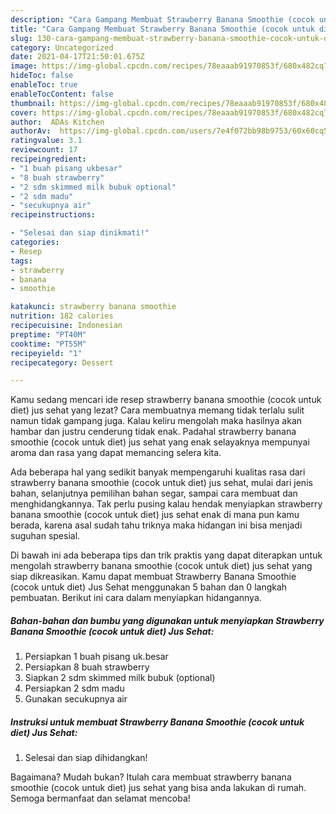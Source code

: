 ```yaml
---
description: "Cara Gampang Membuat Strawberry Banana Smoothie (cocok untuk diet) Jus Sehat Anti Gagal"
title: "Cara Gampang Membuat Strawberry Banana Smoothie (cocok untuk diet) Jus Sehat Anti Gagal"
slug: 130-cara-gampang-membuat-strawberry-banana-smoothie-cocok-untuk-diet-jus-sehat-anti-gagal
category: Uncategorized
date: 2021-04-17T21:50:01.675Z
image: https://img-global.cpcdn.com/recipes/78eaaab91970853f/680x482cq70/strawberry-banana-smoothie-cocok-untuk-diet-jus-sehat-foto-resep-utama.jpg
hideToc: false
enableToc: true
enableTocContent: false
thumbnail: https://img-global.cpcdn.com/recipes/78eaaab91970853f/680x482cq70/strawberry-banana-smoothie-cocok-untuk-diet-jus-sehat-foto-resep-utama.jpg
cover: https://img-global.cpcdn.com/recipes/78eaaab91970853f/680x482cq70/strawberry-banana-smoothie-cocok-untuk-diet-jus-sehat-foto-resep-utama.jpg
author:  ADAs Kitchen
authorAv:  https://img-global.cpcdn.com/users/7e4f072bb98b9753/60x60cq50/avatar.jpg
ratingvalue: 3.1
reviewcount: 17
recipeingredient:
- "1 buah pisang ukbesar"
- "8 buah strawberry"
- "2 sdm skimmed milk bubuk optional"
- "2 sdm madu"
- "secukupnya air"
recipeinstructions:

- "Selesai dan siap dinikmati!"
categories:
- Resep
tags:
- strawberry
- banana
- smoothie

katakunci: strawberry banana smoothie 
nutrition: 182 calories
recipecuisine: Indonesian
preptime: "PT40M"
cooktime: "PT55M"
recipeyield: "1"
recipecategory: Dessert

---
```



Kamu sedang mencari ide resep strawberry banana smoothie (cocok untuk diet) jus sehat yang lezat? Cara membuatnya memang tidak terlalu sulit namun tidak gampang juga. Kalau keliru mengolah maka hasilnya akan hambar dan justru cenderung tidak enak. Padahal strawberry banana smoothie (cocok untuk diet) jus sehat yang enak selayaknya mempunyai aroma dan rasa yang dapat memancing selera kita.


Ada beberapa hal yang sedikit banyak mempengaruhi kualitas rasa dari strawberry banana smoothie (cocok untuk diet) jus sehat, mulai dari jenis bahan, selanjutnya pemilihan bahan segar, sampai cara membuat dan menghidangkannya. Tak perlu pusing kalau hendak menyiapkan strawberry banana smoothie (cocok untuk diet) jus sehat enak di mana pun kamu berada, karena asal sudah tahu triknya maka hidangan ini bisa menjadi suguhan spesial.




Di bawah ini ada beberapa tips dan trik praktis yang dapat diterapkan untuk mengolah strawberry banana smoothie (cocok untuk diet) jus sehat yang siap dikreasikan. Kamu dapat membuat Strawberry Banana Smoothie (cocok untuk diet) Jus Sehat menggunakan 5 bahan dan 0 langkah pembuatan. Berikut ini cara dalam menyiapkan hidangannya.

<!--inarticleads1-->

##### Bahan-bahan dan bumbu yang digunakan untuk menyiapkan Strawberry Banana Smoothie (cocok untuk diet) Jus Sehat:

1. Persiapkan 1 buah pisang uk.besar
1. Persiapkan 8 buah strawberry
1. Siapkan 2 sdm skimmed milk bubuk (optional)
1. Persiapkan 2 sdm madu
1. Gunakan secukupnya air




<!--inarticleads2-->

##### Instruksi untuk membuat Strawberry Banana Smoothie (cocok untuk diet) Jus Sehat:


1. Selesai dan siap dihidangkan!



Bagaimana? Mudah bukan? Itulah cara membuat strawberry banana smoothie (cocok untuk diet) jus sehat yang bisa anda lakukan di rumah. Semoga bermanfaat dan selamat mencoba!
